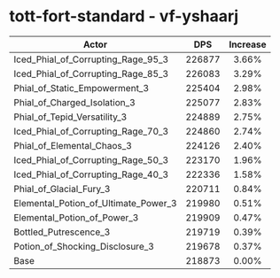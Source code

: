 # tott-fort-standard - vf-yshaarj
| Actor | DPS | Increase |
|---|:---:|:---:|
|Iced_Phial_of_Corrupting_Rage_95_3|226877|3.66%|
|Iced_Phial_of_Corrupting_Rage_85_3|226083|3.29%|
|Phial_of_Static_Empowerment_3|225404|2.98%|
|Phial_of_Charged_Isolation_3|225077|2.83%|
|Phial_of_Tepid_Versatility_3|224889|2.75%|
|Iced_Phial_of_Corrupting_Rage_70_3|224860|2.74%|
|Phial_of_Elemental_Chaos_3|224126|2.40%|
|Iced_Phial_of_Corrupting_Rage_50_3|223170|1.96%|
|Iced_Phial_of_Corrupting_Rage_40_3|222336|1.58%|
|Phial_of_Glacial_Fury_3|220711|0.84%|
|Elemental_Potion_of_Ultimate_Power_3|219980|0.51%|
|Elemental_Potion_of_Power_3|219909|0.47%|
|Bottled_Putrescence_3|219719|0.39%|
|Potion_of_Shocking_Disclosure_3|219678|0.37%|
|Base|218873|0.00%|
